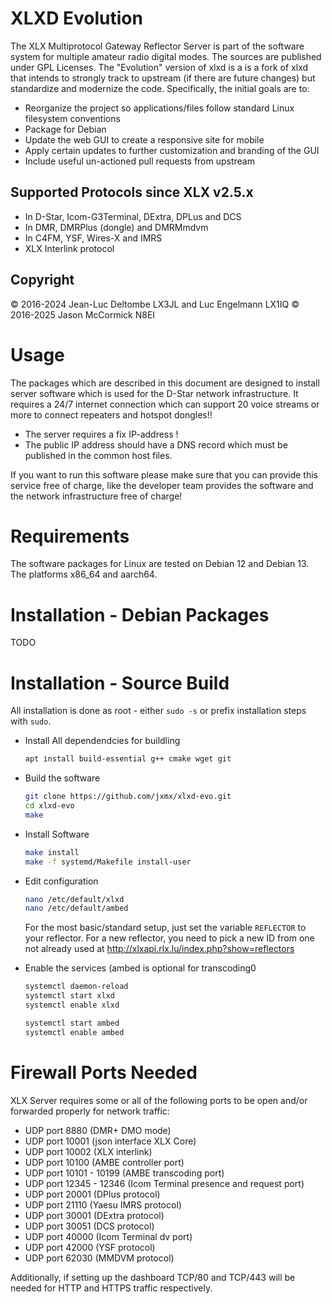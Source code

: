 ﻿# XLXD Evolution
The XLX Multiprotocol Gateway Reflector Server is part of the software system
for multiple amateur radio digital modes. The sources are published under
GPL Licenses. The "Evolution" version of xlxd is a is a fork of xlxd that
intends to strongly track to upstream (if there are future changes)
but standardize and modernize the code. Specifically, the initial goals
are to:

* Reorganize the project so applications/files follow standard
Linux filesystem conventions
* Package for Debian
* Update the web GUI to create a responsive site for mobile
* Apply certain updates to further customization and branding of the GUI
* Include useful un-actioned pull requests from upstream

## Supported Protocols since XLX v2.5.x

- In D-Star, Icom-G3Terminal, DExtra, DPLus and DCS
- In DMR, DMRPlus (dongle) and DMRMmdvm
- In C4FM, YSF, Wires-X and IMRS
- XLX Interlink protocol

## Copyright

© 2016-2024 Jean-Luc Deltombe LX3JL and Luc Engelmann LX1IQ
© 2016-2025 Jason McCormick N8EI

# Usage

The packages which are described in this document are designed to install server
software which is used for the D-Star network infrastructure.
It requires a 24/7 internet connection which can support 20 voice streams or more
to connect repeaters and hotspot dongles!!

- The server requires a fix IP-address !
- The public IP address should have a DNS record which must be published in the
common host files.

If you want to run this software please make sure that you can provide this
service free of charge, like the developer team provides the software and the
network infrastructure free of charge!

# Requirements

The software packages for Linux are tested on Debian 12 and Debian 13.
The platforms x86\_64 and aarch64.

# Installation - Debian Packages
TODO

# Installation - Source Build
All installation is done as root - either `sudo -s` or prefix installation
steps with `sudo`.

* Install All dependendcies for buildling
    ```bash
    apt install build-essential g++ cmake wget git
    ```

* Build the software
    ```bash
    git clone https://github.com/jxmx/xlxd-evo.git
    cd xlxd-evo
    make
    ```

* Install Software
    ```bash
    make install
    make -f systemd/Makefile install-user
    ```

* Edit configuration
    ```bash
    nano /etc/default/xlxd
    nano /etc/default/ambed
    ```

    For the most basic/standard setup, just set the variable
    `REFLECTOR` to your reflector. For a new reflector, you
    need to pick a new ID from one not already used at 
    http://xlxapi.rlx.lu/index.php?show=reflectors

* Enable the services (ambed is optional for transcoding0
    ```bash
    systemctl daemon-reload
    systemctl start xlxd
    systemctl enable xlxd

    systemctl start ambed
    systemctl enable ambed
    ```

# Firewall Ports Needed

XLX Server requires some or all of the following ports to be open
and/or forwarded properly for network traffic:

 - UDP port 8880          (DMR+ DMO mode)
 - UDP port 10001         (json interface XLX Core)
 - UDP port 10002         (XLX interlink)
 - UDP port 10100         (AMBE controller port)
 - UDP port 10101 - 10199 (AMBE transcoding port)
 - UDP port 12345 - 12346 (Icom Terminal presence and request port)
 - UDP port 20001         (DPlus protocol)
 - UDP port 21110         (Yaesu IMRS protocol)
 - UDP port 30001         (DExtra protocol)
 - UDP port 30051         (DCS protocol)
 - UDP port 40000         (Icom Terminal dv port)
 - UDP port 42000         (YSF protocol)
 - UDP port 62030         (MMDVM protocol)

Additionally, if setting up the dashboard TCP/80 and TCP/443 
will be needed for HTTP and HTTPS traffic respectively.
